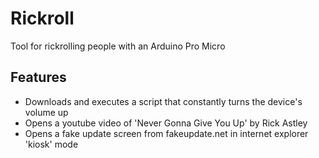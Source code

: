 # Rickroll
Tool for rickrolling people with an Arduino Pro Micro

Features
--------
* Downloads and executes a script that constantly turns the device's volume up 
* Opens a youtube video of 'Never Gonna Give You Up' by Rick Astley 
* Opens a fake update screen from fakeupdate.net in internet explorer 'kiosk' mode 

